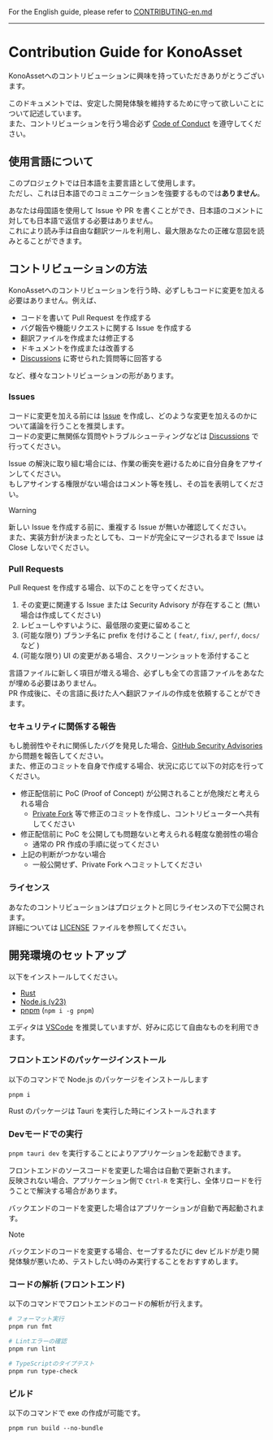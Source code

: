 For the English guide, please refer to [CONTRIBUTING-en.md](CONTRIBUTING-en.md)

---
# Contribution Guide for KonoAsset

KonoAssetへのコントリビューションに興味を持っていただきありがとうございます。

このドキュメントでは、安定した開発体験を維持するために守って欲しいことについて記述しています。  
また、コントリビューションを行う場合必ず [Code of Conduct](CODE_OF_CONDUCT.md) を遵守してください。


## 使用言語について

このプロジェクトでは日本語を主要言語として使用します。  
ただし、これは日本語でのコミュニケーションを強要するものでは**ありません**。

あなたは母国語を使用して Issue や PR を書くことができ、日本語のコメントに対しても日本語で返信する必要はありません。  
これにより読み手は自由な翻訳ツールを利用し、最大限あなたの正確な意図を読みとることができます。


## コントリビューションの方法

KonoAssetへのコントリビューションを行う時、必ずしもコードに変更を加える必要はありません。例えば、

- コードを書いて Pull Request を作成する
- バグ報告や機能リクエストに関する Issue を作成する
- 翻訳ファイルを作成または修正する
- ドキュメントを作成または改善する
- [Discussions](https://github.com/siloneco/KonoAsset/discussions) に寄せられた質問等に回答する

など、様々なコントリビューションの形があります。


### Issues

コードに変更を加える前には [Issue](https://github.com/siloneco/KonoAsset/issues) を作成し、どのような変更を加えるのかについて議論を行うことを推奨します。  
コードの変更に無関係な質問やトラブルシューティングなどは [Discussions](https://github.com/siloneco/KonoAsset/discussions) で行ってください。

Issue の解決に取り組む場合には、作業の衝突を避けるために自分自身をアサインしてください。  
もしアサインする権限がない場合はコメント等を残し、その旨を表明してください。

> [!WARNING]
> 新しい Issue を作成する前に、重複する Issue が無いか確認してください。  
> また、実装方針が決まったとしても、コードが完全にマージされるまで Issue は Close しないでください。


### Pull Requests

Pull Request を作成する場合、以下のことを守ってください。

1. その変更に関連する Issue または Security Advisory が存在すること (無い場合は作成してください)
2. レビューしやすいように、最低限の変更に留めること
3. (可能な限り) ブランチ名に prefix を付けること ( `feat/`, `fix/`, `perf/`, `docs/` など )
4. (可能な限り) UI の変更がある場合、スクリーンショットを添付すること

言語ファイルに新しく項目が増える場合、必ずしも全ての言語ファイルをあなたが埋める必要はありません。  
PR 作成後に、その言語に長けた人へ翻訳ファイルの作成を依頼することができます。


### セキュリティに関係する報告

もし脆弱性やそれに関係したバグを発見した場合、[GitHub Security Advisories](https://github.com/siloneco/KonoAsset/security/advisories/new) から問題を報告してください。  
また、修正のコミットを自身で作成する場合、状況に応じて以下の対応を行ってください。

- 修正配信前に PoC (Proof of Concept) が公開されることが危険だと考えられる場合
  - [Private Fork](https://docs.github.com/ja/code-security/security-advisories/working-with-repository-security-advisories/collaborating-in-a-temporary-private-fork-to-resolve-a-repository-security-vulnerability) 等で修正のコミットを作成し、コントリビューターへ共有してください
- 修正配信前に PoC を公開しても問題ないと考えられる軽度な脆弱性の場合
  - 通常の PR 作成の手順に従ってください
- 上記の判断がつかない場合
  - 一般公開せず、Private Fork へコミットしてください


### ライセンス

あなたのコントリビューションはプロジェクトと同じライセンスの下で公開されます。  
詳細については [LICENSE](LICENSE) ファイルを参照してください。


## 開発環境のセットアップ

以下をインストールしてください。

- [Rust](https://www.rust-lang.org/tools/install)
- [Node.js (v23)](https://nodejs.org/en/download/package-manager)
- [pnpm](https://pnpm.io/ja/installation) (`npm i -g pnpm`)

エディタは [VSCode](https://code.visualstudio.com/) を推奨していますが、好みに応じて自由なものを利用できます。


### フロントエンドのパッケージインストール

以下のコマンドで Node.js のパッケージをインストールします

```
pnpm i
```

Rust のパッケージは Tauri を実行した時にインストールされます


### Devモードでの実行

`pnpm tauri dev` を実行することによりアプリケーションを起動できます。

フロントエンドのソースコードを変更した場合は自動で更新されます。  
反映されない場合、アプリケーション側で `Ctrl-R` を実行し、全体リロードを行うことで解決する場合があります。  

バックエンドのコードを変更した場合はアプリケーションが自動で再起動されます。

> [!NOTE]
> バックエンドのコードを変更する場合、セーブするたびに dev ビルドが走り開発体験が悪いため、テストしたい時のみ実行することをおすすめします。


### コードの解析 (フロントエンド)

以下のコマンドでフロントエンドのコードの解析が行えます。

```bash
# フォーマット実行
pnpm run fmt

# Lintエラーの確認
pnpm run lint

# TypeScriptのタイプテスト
pnpm run type-check
```


### ビルド

以下のコマンドで exe の作成が可能です。

```
pnpm run build --no-bundle
```

